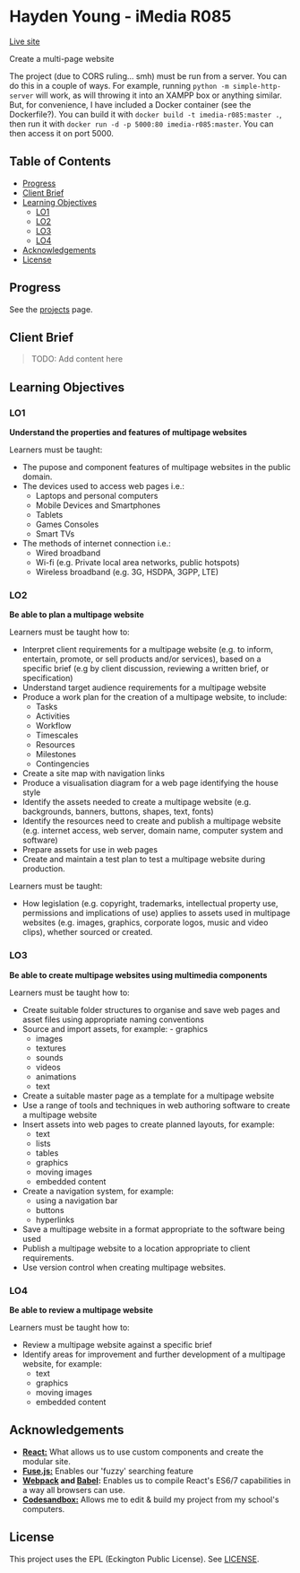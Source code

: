 # Hayden Young - iMedia R085

[Live site](https://imedia-r085.netlify.com/#/)

Create a multi-page website

The project (due to CORS ruling... smh) must be run from a server. You can do this in a couple of ways.
For example, running `python -m simple-http-server` will work, as will throwing it into an XAMPP box
or anything similar. But, for convenience, I have included a Docker container (see the Dockerfile?).
You can build it with `docker build -t imedia-r085:master .`, then run it with
`docker run -d -p 5000:80 imedia-r085:master`. You can then access it on port 5000.

## Table of Contents

- [Progress](#progress)
- [Client Brief](#client-brief)
- [Learning Objectives](#learning-objectives)
  - [LO1](#lo1)
  - [LO2](#lo2)
  - [LO3](#lo3)
  - [LO4](#lo4)
- [Acknowledgements](#acknowledgements)
- [License](#license)

## Progress

See the [projects](https://github.com/eckington/youngh-imedia-r085/projects/1) page.

## Client Brief

> TODO: Add content here

## Learning Objectives

### LO1

**Understand the properties and features of multipage websites**

Learners must be taught:

- The pupose and component features of multipage websites in the public domain.
- The devices used to access web pages i.e.:
  - Laptops and personal computers
  - Mobile Devices and Smartphones
  - Tablets
  - Games Consoles
  - Smart TVs
- The methods of internet connection i.e.:
  - Wired broadband
  - Wi-fi (e.g. Private local area networks, public hotspots)
  - Wireless broadband (e.g. 3G, HSDPA, 3GPP, LTE)

### LO2

**Be able to plan a multipage website**

Learners must be taught how to:

- Interpret client requirements for a multipage website (e.g. to inform,
  entertain, promote, or sell products and/or services), based on a specific
  brief (e.g by client discussion, reviewing a written brief, or specification)
- Understand target audience requirements for a multipage website
- Produce a work plan for the creation of a multipage website, to include:
  - Tasks
  - Activities
  - Workflow
  - Timescales
  - Resources
  - Milestones
  - Contingencies
- Create a site map with navigation links
- Produce a visualisation diagram for a web page identifying the house style
- Identify the assets needed to create a multipage website (e.g. backgrounds,
  banners, buttons, shapes, text, fonts)
- Identify the resources need to create and publish a multipage website (e.g.
  internet access, web server, domain name, computer system and software)
- Prepare assets for use in web pages
- Create and maintain a test plan to test a multipage website during
  production.

Learners must be taught:

- How legislation (e.g. copyright, trademarks, intellectual property use,
  permissions and implications of use) applies to assets used in multipage
  websites (e.g. images, graphics, corporate logos, music and video clips),
  whether sourced or created.

### LO3

**Be able to create multipage websites using multimedia components**

Learners must be taught how to:

- Create suitable folder structures to organise and save web pages and asset files using appropriate naming
  conventions
- Source and import assets, for example: - graphics
  - images
  - textures
  - sounds
  - videos
  - animations
  - text
- Create a suitable master page as a template for a multipage website
- Use a range of tools and techniques in web authoring software to create a multipage website
- Insert assets into web pages to create planned layouts, for example:
  - text
  - lists
  - tables
  - graphics
  - moving images
  - embedded content
- Create a navigation system, for example:
  - using a navigation bar
  - buttons
  - hyperlinks
- Save a multipage website in a format appropriate to the software being used
- Publish a multipage website to a location appropriate to client requirements.
- Use version control when creating multipage websites.

### LO4

**Be able to review a multipage website**

Learners must be taught how to:

- Review a multipage website against a specific brief
- Identify areas for improvement and further development of a multipage website, for example:
  - text
  - graphics
  - moving images
  - embedded content

## Acknowledgements

- [**React:**](https://reactjs.org) What allows us to use custom components and create the modular site.
- [**Fuse.js:**](https://fusejs.io) Enables our 'fuzzy' searching feature
- **[Webpack](https://webpack.js.org) and [Babel](https://babeljs.io):** Enables us to compile React's ES6/7 capabilities in a way all browsers can use.
- [**Codesandbox:**](https://codesandbox.io) Allows me to edit & build my project from my school's computers.

## License

This project uses the EPL (Eckington Public License). See [LICENSE](https://github.com/eckington/youngh-imedia-r085/blob/master/LICENSE).
